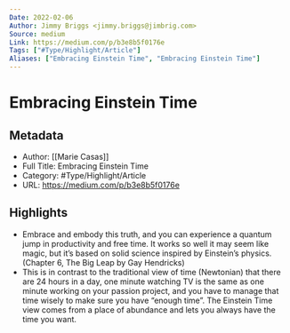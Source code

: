```yaml
---
Date: 2022-02-06
Author: Jimmy Briggs <jimmy.briggs@jimbrig.com>
Source: medium
Link: https://medium.com/p/b3e8b5f0176e
Tags: ["#Type/Highlight/Article"]
Aliases: ["Embracing Einstein Time", "Embracing Einstein Time"]
---
```

# Embracing Einstein Time

## Metadata
- Author: [[Marie Casas]]
- Full Title: Embracing Einstein Time
- Category: #Type/Highlight/Article
- URL: https://medium.com/p/b3e8b5f0176e

## Highlights
- Embrace and embody this truth, and you can experience a quantum jump in productivity and free time. It works so well it may seem like magic, but it’s based on solid science inspired by Einstein’s physics. (Chapter 6, The Big Leap by Gay Hendricks)
- This is in contrast to the traditional view of time (Newtonian) that there are 24 hours in a day, one minute watching TV is the same as one minute working on your passion project, and you have to manage that time wisely to make sure you have “enough time”. The Einstein Time view comes from a place of abundance and lets you always have the time you want.
